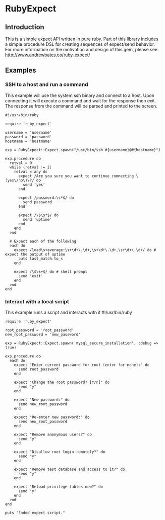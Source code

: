 RubyExpect
==========

Introduction
------------

This is a simple expect API written in pure ruby. Part of this library includes a simple procedure DSL
for creating sequences of expect/send behavior.  For more information on the motivation and design of 
this gem, please see: http://www.andrewbates.co/ruby-expect/

Examples
--------

### SSH to a host and run a command
This example will use the system ssh binary and connect to a host.  Upon connecting it will
execute a command and wait for the response then exit.  The response from the command will be
parsed and printed to the screen.

    #!/usr/bin/ruby
    
    require 'ruby_expect'
    
    username = 'username'
    password = 'password'
    hostname = 'hostname'
    
    exp = RubyExpect::Expect.spawn("/usr/bin/ssh #{username}@#{hostname}")
    
    exp.procedure do
      retval = 0
      while (retval != 2)
        retval = any do
          expect /Are you sure you want to continue connecting \(yes\/no\)\?/ do
            send 'yes'
          end
    
          expect /password:\s*$/ do
            send password
          end
    
          expect /\$\s*$/ do
            send 'uptime'
          end
        end
      end
    
      # Expect each of the following
      each do
        expect /load\s+average:\s+\d+\.\d+,\s+\d+\.\d+,\s+\d+\.\d+/ do # expect the output of uptime
          puts last_match.to_s
        end
    
        expect /\$\s+$/ do # shell prompt
          send 'exit'
        end
      end
    end

### Interact with a local script
This example runs a script and interacts with it
    #!/usr/bin/ruby
    
    require 'ruby_expect'
    
    root_password = 'root_password'
    new_root_password = 'new_password'
    
    exp = RubyExpect::Expect.spawn('mysql_secure_installation', :debug => true)
    
    exp.procedure do
      each do
        expect "Enter current password for root (enter for none):" do
          send root_password
        end
    
        expect "Change the root password? [Y/n]" do
          send "y"
        end
    
        expect "New password:" do
          send new_root_password
        end
    
        expect "Re-enter new password:" do
          send new_root_password
        end
    
        expect "Remove anonymous users?" do
          send "y"
        end
    
        expect "Disallow root login remotely?" do
          send "y"
        end
    
        expect "Remove test database and access to it?" do
          send "y"
        end
    
        expect "Reload privilege tables now?" do
          send "y"
        end
      end
    end
    
    puts "Ended expect script."


